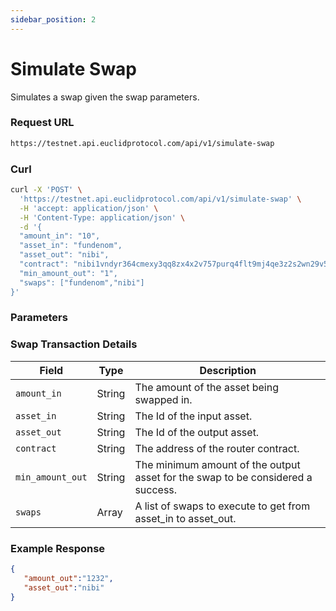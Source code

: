 ```yaml
---
sidebar_position: 2
---
```


# Simulate Swap

Simulates a swap given the swap parameters.

### Request URL
 
```bash
https://testnet.api.euclidprotocol.com/api/v1/simulate-swap
```
### Curl
```bash
curl -X 'POST' \
  'https://testnet.api.euclidprotocol.com/api/v1/simulate-swap' \
  -H 'accept: application/json' \
  -H 'Content-Type: application/json' \
  -d '{
  "amount_in": "10",
  "asset_in": "fundenom",
  "asset_out": "nibi",
  "contract": "nibi1vndyr364cmexy3qq8zx4x2v757purq4flt9mj4qe3z2s2wn29v5sdfc830",
  "min_amount_out": "1",
  "swaps": ["fundenom","nibi"]
}'
```
### Parameters

### Swap Transaction Details

| Field            | Type    | Description                                          |
|------------------|---------|------------------------------------------------------|
| `amount_in`      | String  | The amount of the asset being swapped in.              |
| `asset_in`       | String  | The Id of the input asset.                   |
| `asset_out`      | String  | The Id of the output asset.                  |
| `contract`       | String  | The address of the router contract.              |
| `min_amount_out` | String  | The minimum amount of the output asset for the swap to be considered a success.     |
| `swaps`          | Array   | A list of swaps to execute to get from asset_in to asset_out.|

### Example Response

```json
{
   "amount_out":"1232",
   "asset_out":"nibi"
}
```